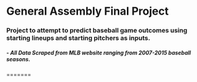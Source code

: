 # General Assembly Final Project
### Project to attempt to predict baseball game outcomes using starting lineups and starting pitchers as inputs.

##### - *All Data Scraped from MLB website ranging from 2007-2015 baseball* seasons. 
=======
